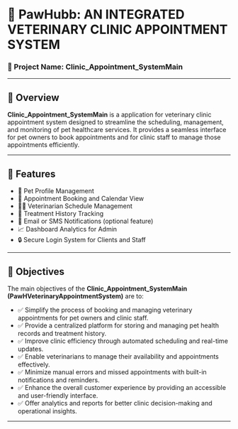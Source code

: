 # 🐾 PawHubb: AN INTEGRATED VETERINARY CLINIC APPOINTMENT SYSTEM
### 📌 Project Name: Clinic_Appointment_SystemMain

---

## 📖 Overview

**Clinic_Appointment_SystemMain** is a application for veterinary clinic appointment system designed to streamline the scheduling, management, and monitoring of pet healthcare services. It provides a seamless interface for pet owners to book appointments and for clinic staff to manage those appointments efficiently.

---

## 🚀 Features

- 🐶 Pet Profile Management  
- 📅 Appointment Booking and Calendar View  
- 👩‍⚕️ Veterinarian Schedule Management  
- 💊 Treatment History Tracking  
- 🔔 Email or SMS Notifications (optional feature)  
- 📈 Dashboard Analytics for Admin  
- 🔒 Secure Login System for Clients and Staff
  
---

## 🎯 Objectives

The main objectives of the **Clinic_Appointment_SystemMain (PawHVeterinaryAppointmentSystem)** are to:

- ✅ Simplify the process of booking and managing veterinary appointments for pet owners and clinic staff.
- ✅ Provide a centralized platform for storing and managing pet health records and treatment history.
- ✅ Improve clinic efficiency through automated scheduling and real-time updates.
- ✅ Enable veterinarians to manage their availability and appointments effectively.
- ✅ Minimize manual errors and missed appointments with built-in notifications and reminders.
- ✅ Enhance the overall customer experience by providing an accessible and user-friendly interface.
- ✅ Offer analytics and reports for better clinic decision-making and operational insights.

---


